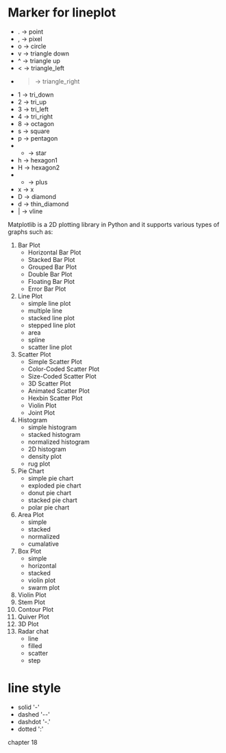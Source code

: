 # Marker for lineplot

* . -> point
* , -> pixel
* o -> circle
* v -> triangle down
* ^ -> triangle up
* < -> triangle_left
* > -> triangle_right
* 1 -> tri_down
* 2 -> tri_up
* 3 -> tri_left
* 4 -> tri_right
* 8 -> octagon
* s -> square
* p -> pentagon
* * -> star
* h -> hexagon1
* H -> hexagon2
* + -> plus
* x -> x
* D -> diamond
* d -> thin_diamond
* | -> vline

Matplotlib is a 2D plotting library in Python and it supports various types of graphs such as:

1. Bar Plot
	- Horizontal Bar Plot
	- Stacked Bar Plot
	- Grouped Bar Plot
	- Double Bar Plot
	- Floating Bar Plot
	- Error Bar Plot
2. Line Plot
	- simple line plot
	- multiple line
	- stacked line plot
	- stepped line plot
	- area 
	- spline
	- scatter line plot 
3. Scatter Plot
	- Simple Scatter Plot
	- Color-Coded Scatter Plot
	- Size-Coded Scatter Plot
	- 3D Scatter Plot
	- Animated Scatter Plot
	- Hexbin Scatter Plot
	- Violin Plot
	- Joint Plot
4. Histogram
	- simple histogram
	- stacked histogram
	- normalized histogram
	- 2D histogram
	- density plot
	- rug plot
5. Pie Chart
	- simple pie chart
	- exploded pie chart
	- donut pie chart
	- stacked pie chart
	- polar pie chart
6. Area Plot
	- simple
	- stacked
	- normalized
	- cumalative
7. Box Plot
	- simple
	- horizontal
	- stacked
	- violin plot
	- swarm plot
8. Violin Plot
9. Stem Plot
10. Contour Plot
11. Quiver Plot
12. 3D Plot
13. Radar chat
	- line
	- filled
	- scatter
	- step

# line style

- solid '-'
- dashed '--'
- dashdot '-.'
- dotted ':'

chapter 18